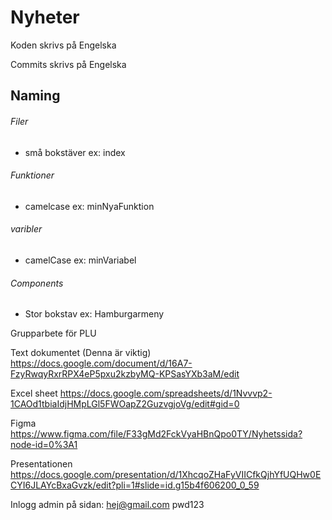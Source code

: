 # Nyheter

Koden skrivs på Engelska

Commits skrivs på Engelska

## Naming
 ###### Filer
 - små bokstäver ex: index
 
 ###### Funktioner
 - camelcase     ex: minNyaFunktion
 
 ###### varibler
 - camelCase ex: minVariabel
 
 ###### Components
 - Stor bokstav  ex: Hamburgarmeny
 

Grupparbete för PLU 

Text dokumentet (Denna är viktig)
https://docs.google.com/document/d/16A7-FzyRwqyRxrRPX4eP5pxu2kzbyMQ-KPSasYXb3aM/edit

Excel sheet
https://docs.google.com/spreadsheets/d/1Nvvvp2-1CAOd1tbiaIdjHMpLGl5FWOapZ2GuzvgjoVg/edit#gid=0

Figma
https://www.figma.com/file/F33gMd2FckVyaHBnQpo0TY/Nyhetssida?node-id=0%3A1

Presentationen
https://docs.google.com/presentation/d/1XhcqoZHaFyVIICfkQjhYfUQHw0ECYI6JLAYcBxaGvzk/edit?pli=1#slide=id.g15b4f606200_0_59

Inlogg admin på sidan:
hej@gmail.com
pwd123
